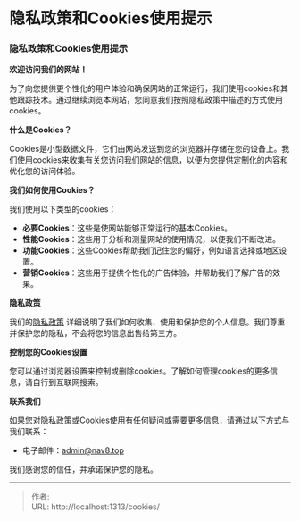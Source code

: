 # 隐私政策和Cookies使用提示




### 隐私政策和Cookies使用提示

**欢迎访问我们的网站！**

为了向您提供更个性化的用户体验和确保网站的正常运行，我们使用cookies和其他跟踪技术。通过继续浏览本网站，您同意我们按照隐私政策中描述的方式使用cookies。

**什么是Cookies？**

Cookies是小型数据文件，它们由网站发送到您的浏览器并存储在您的设备上。我们使用cookies来收集有关您访问我们网站的信息，以便为您提供定制化的内容和优化您的访问体验。

**我们如何使用Cookies？**

我们使用以下类型的cookies：

- **必要Cookies**：这些是使网站能够正常运行的基本Cookies。
- **性能Cookies**：这些用于分析和测量网站的使用情况，以便我们不断改进。
- **功能Cookies**：这些Cookies帮助我们记住您的偏好，例如语言选择或地区设置。
- **营销Cookies**：这些用于提供个性化的广告体验，并帮助我们了解广告的效果。

**隐私政策**

我们的[隐私政策](/privacy/) 详细说明了我们如何收集、使用和保护您的个人信息。我们尊重并保护您的隐私，不会将您的信息出售给第三方。

**控制您的Cookies设置**

您可以通过浏览器设置来控制或删除cookies。了解如何管理cookies的更多信息，请自行到互联网搜索。

**联系我们**

如果您对隐私政策或Cookies使用有任何疑问或需要更多信息，请通过以下方式与我们联系：

- 电子邮件：admin@nav8.top


我们感谢您的信任，并承诺保护您的隐私。





---

> 作者:   
> URL: http://localhost:1313/cookies/  

